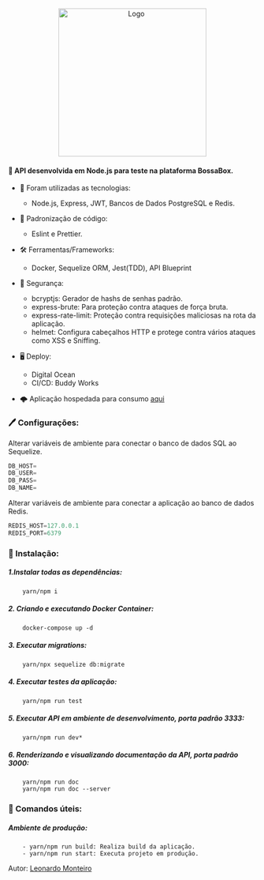 <br />
<p align="center">
  <a href="https://github.com/Leon4rdoMonteiro">
    <img src="https://i.ibb.co/xH15P8V/VUTTR.png" width=300 height=300 alt="Logo">
  </a>
</p>


#### 🚀 API desenvolvida em Node.js para teste na plataforma BossaBox.

   + 🌠 Foram utilizadas as tecnologias:
        - Node.js, Express, JWT, Bancos de Dados PostgreSQL e Redis.
      
   + 📝 Padronização de código: </br>
        - Eslint e Prettier. 
      
   + 🛠 Ferramentas/Frameworks:
        - Docker, Sequelize ORM, Jest(TDD), API Blueprint
    
   + 🔏 Segurança: 
        - bcryptjs: Gerador de hashs de senhas padrão.
        - express-brute: Para proteção contra ataques de força bruta. 
        - express-rate-limit: Proteção contra requisições maliciosas na rota da aplicação. 
        - helmet: Configura cabeçalhos HTTP e protege contra vários ataques como XSS e Sniffing. 
    
   + 🖥 Deploy:
        - Digital Ocean
        - CI/CD: Buddy Works
  
   + 🌩 Aplicação hospedada para consumo [aqui](https://github.com/Leon4rdoMonteiro)
        

 ### 🖊 Configurações:
 
 Alterar variáveis de ambiente para conectar o banco de dados SQL ao Sequelize.

```js
DB_HOST=
DB_USER=
DB_PASS=
DB_NAME=
```

Alterar variáveis de ambiente para conectar a aplicação ao banco de dados Redis. 

```js
REDIS_HOST=127.0.0.1
REDIS_PORT=6379
```
 ### 🏁 Instalação:
  
   ##### 1.Instalar todas as dependências:
        yarn/npm i
   ##### 2. Criando e executando Docker Container:
        docker-compose up -d
   ##### 3. Executar migrations:
        yarn/npx sequelize db:migrate
   ##### 4. Executar testes da aplicação:
        yarn/npm run test
   ##### 5. Executar API em ambiente de desenvolvimento, porta padrão 3333:
        yarn/npm run dev*
   ##### 6. Renderizando e visualizando documentação da API, porta padrão 3000:
        yarn/npm run doc
        yarn/npm run doc --server
   
  ### 🔨 Comandos úteis:
   ##### Ambiente de produção:
        - yarn/npm run build: Realiza build da aplicação.
        - yarn/npm run start: Executa projeto em produção.

Autor: [Leonardo Monteiro](https://github.com/Leon4rdoMonteiro)

